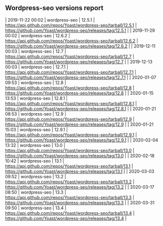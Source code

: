 ## Wordpress-seo versions report

| 2019-11-22 00:02 | wordpress-seo | 12.5.1 | https://api.github.com/repos/Yoast/wordpress-seo/tarball/12.5.1 | https://github.com/Yoast/wordpress-seo/releases/tag/12.5.1 |
| 2019-11-29 00:02 | wordpress-seo | 12.6.2 | https://api.github.com/repos/Yoast/wordpress-seo/tarball/12.6.2 | https://github.com/Yoast/wordpress-seo/releases/tag/12.6.2 |
| 2019-12-11 00:03 | wordpress-seo | 12.7 | https://api.github.com/repos/Yoast/wordpress-seo/tarball/12.7 | https://github.com/Yoast/wordpress-seo/releases/tag/12.7 |
| 2019-12-13 00:03 | wordpress-seo | 12.7.1 | https://api.github.com/repos/Yoast/wordpress-seo/tarball/12.7.1 | https://github.com/Yoast/wordpress-seo/releases/tag/12.7.1 |
| 2020-01-07 09:53 | wordpress-seo | 12.8 | https://api.github.com/repos/Yoast/wordpress-seo/tarball/12.8 | https://github.com/Yoast/wordpress-seo/releases/tag/12.8 |
| 2020-01-15 13:53 | wordpress-seo | 12.8.1 | https://api.github.com/repos/Yoast/wordpress-seo/tarball/12.8.1 | https://github.com/Yoast/wordpress-seo/releases/tag/12.8.1 |
| 2020-01-21 08:53 | wordpress-seo | 12.9 | https://api.github.com/repos/Yoast/wordpress-seo/tarball/12.9 | https://github.com/Yoast/wordpress-seo/releases/tag/12.9 |
| 2020-01-21 15:03 | wordpress-seo | 12.9.1 | https://api.github.com/repos/Yoast/wordpress-seo/tarball/12.9.1 | https://github.com/Yoast/wordpress-seo/releases/tag/12.9.1 |
| 2020-02-04 13:32 | wordpress-seo | 13.0 | https://api.github.com/repos/Yoast/wordpress-seo/tarball/13.0 | https://github.com/Yoast/wordpress-seo/releases/tag/13.0 |
| 2020-02-18 10:42 | wordpress-seo | 13.1 | https://api.github.com/repos/Yoast/wordpress-seo/tarball/13.1 | https://github.com/Yoast/wordpress-seo/releases/tag/13.1 |
| 2020-03-03 09:52 | wordpress-seo | 13.2 | https://api.github.com/repos/Yoast/wordpress-seo/tarball/13.2 | https://github.com/Yoast/wordpress-seo/releases/tag/13.2 |
| 2020-03-17 08:50 | wordpress-seo | 13.3 | https://api.github.com/repos/Yoast/wordpress-seo/tarball/13.3 | https://github.com/Yoast/wordpress-seo/releases/tag/13.3 |
| 2020-03-31 09:50 | wordpress-seo | 13.4 | https://api.github.com/repos/Yoast/wordpress-seo/tarball/13.4 | https://github.com/Yoast/wordpress-seo/releases/tag/13.4 |
